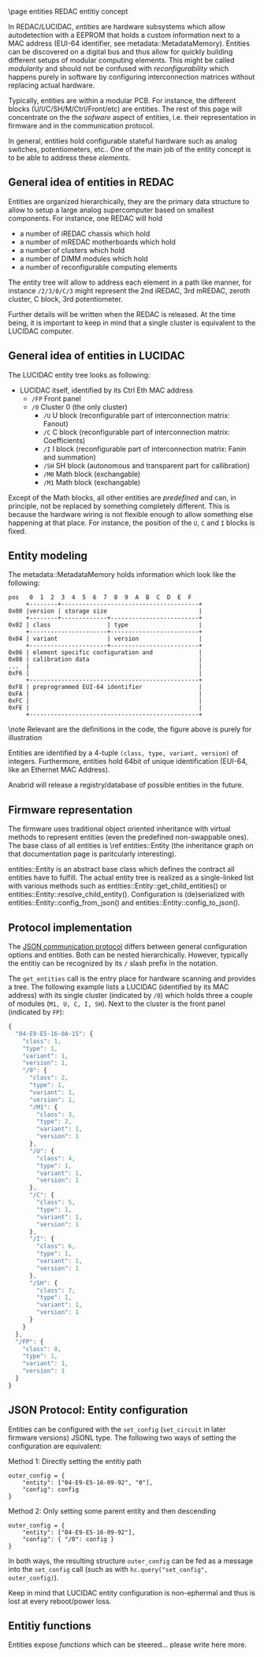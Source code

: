 \page entities REDAC entitiy concept

In REDAC/LUCIDAC, *entities* are hardware subsystems which allow autodetection with a EEPROM
that holds a custom information next to a MAC address (EUI-64 identifier,
see metadata::MetadataMemory).
Entities can be discovered on a digital bus and thus allow for
quickly building different setups of modular computing elements. This might be called
*modularity* and should not be confused with *reconfigurability* which happens purely
in software by configuring interconnection matrices without replacing actual hardware.

Typically, entities are within a modular PCB. For instance, the different blocks
(U/I/C/SH/M/Ctrl/Front/etc) are entities. The rest of this page will concentrate on the
the *sofware* aspect of entities, i.e. their representation in firmware and in the
communication protocol.

In general, entities hold configurable stateful hardware such as analog switches,
potentiometers, etc.. One of the main job of the entity concept is to be able to 
address these *elements*.

## General idea of entities in REDAC

Entities are organized hierarchically, they are the primary data structure to allow
to setup a large analog supercomputer based on smallest components. For instance, one
REDAC will hold

* a number of iREDAC chassis which hold
* a number of mREDAC motherboards which hold
* a number of clusters which hold
* a number of DIMM modules which hold
* a number of reconfigurable computing elements

The entity tree will allow to address each element in a path like manner, for 
instance `/2/3/0/C/3` might represent the 2nd iREDAC, 3rd mREDAC, zeroth cluster,
C block, 3rd potentiometer.

Further details will be written when the REDAC is released. At the time being, it is
important to keep in mind that a single cluster is equivalent to the LUCIDAC computer.

## General idea of entities in LUCIDAC

The LUCIDAC entity tree looks as following:

* LUCIDAC itself, identified by its Ctrl Eth MAC address
  * `/FP` Front panel
  * `/0` Cluster 0 (the only cluster)
    * `/U` U block (reconfigurable part of interconnection matrix: Fanout)
    * `/C` C block (reconfigurable part of interconnection matrix: Coefficients)
    * `/I` I block (reconfigurable part of interconnection matrix: Fanin and summation)
    * `/SH` SH block (autonomous and transparent part for callibration)
    * `/M0` Math block (exchangable)
    * `/M1` Math block (exchangable)

Except of the Math blocks, all other entities are *predefined* and can, in principle,
not be replaced by something completely different. This is because the hardware wiring
is not flexible enough to allow something else happening at that place. For instance,
the position of the `U`, `C` and `I` blocks is fixed.

## Entity modeling

The metadata::MetadataMemory holds information which look like the following:

```
pos   0  1  2  3  4  5  6  7  8  9  A  B  C  D  E  F  
     +--------+---------------------------------------+
0x00 |version | storage size                          |
     +--------+-------------+-------------------------+
0x02 | class                | type                    |
     +----------------------+-------------------------+
0x04 | variant              | version                 |
     +----------------------+-------------------------+
0x06 | element specific configuration and             |
0x08 | calibration data                               |
...  |                                                |
0xF6 |                                                |
     +------------------------------------------------+
0xF8 | preprogrammed EUI-64 identifier                |
0xFA |                                                |
0xFC |                                                |
0xFE |                                                |
     +------------------------------------------------+
```

\note
Relevant are the definitions in the code, the figure above is purely for illustration

Entities are identified by a 4-tuple `(class, type, variant, version)` of integers.
Furthermore, entities hold 64bit of unique identification (EUI-64, like an Ethernet
MAC Address).

Anabrid will release a registry/database of possible entities in the future.


## Firmware representation

The firmware uses traditional object oriented inheritance with virtual methods to represent
entities (even the predefined non-swappable ones). The base class of all entities is
\ref entities::Entity (the inheritance graph on that documentation page is paritcularly interesting).

entities::Entity is an abstract base class which defines the contract all entities have
to fulfill. The actual entity tree is realized as a single-linked list with various
methods such as entities::Entity::get_child_entities() or 
entities::Entity::resolve_child_entity().
Configuration is (de)serialized with entities::Entity::config_from_json() and
entities::Entity::config_to_json().


## Protocol implementation

The [JSON communication protocol](#protocol) differs between general configuration
options and entities. Both can be nested hierarchically. However, typically the
entitiy can be recognized by its `/` slash prefix in the notation.

The `get_entities` call is the entry place for hardware scanning and provides a tree.
The following example lists a LUCIDAC (identified by its MAC address) with its single
cluster (indicated by `/0`) which holds three a couple of modules (`M1, U, C, I, SH`).
Next to the cluster is the front panel (indicated by `FP`):

```js
{
  "04-E9-E5-16-0A-15": {
    "class": 1,
    "type": 1,
    "variant": 1,
    "version": 1,
    "/0": {
      "class": 2,
      "type": 1,
      "variant": 1,
      "version": 1,
      "/M1": {
        "class": 3,
        "type": 2,
        "variant": 1,
        "version": 1
      },
      "/U": {
        "class": 4,
        "type": 1,
        "variant": 1,
        "version": 1
      },
      "/C": {
        "class": 5,
        "type": 1,
        "variant": 1,
        "version": 1
      },
      "/I": {
        "class": 6,
        "type": 1,
        "variant": 1,
        "version": 1
      },
      "/SH": {
        "class": 7,
        "type": 1,
        "variant": 1,
        "version": 1
      }
    }
  },
  "/FP": {
    "class": 8,
    "type": 1,
    "variant": 1,
    "version": 1
  }
}
```

## JSON Protocol: Entity configuration

Entities can be configured with the `set_config` (`set_circuit` in later firmware
versions) JSONL type. The following two ways of setting the configuration are
equivalent:

Method 1: Directly setting the entitiy path

```
outer_config = {
    "entity": ["04-E9-E5-16-09-92", "0"],
    "config": config
}
```

Method 2: Only setting some parent entity and then descending

```
outer_config = {
    "entity": ["04-E9-E5-16-09-92"],
    "config": { "/0": config }
}
```

In both ways, the resulting structure `outer_config` can be fed as a message into the
`set_config` call (such as with `hc.query("set_config", outer_config)`).


Keep in mind that LUCIDAC entity configuration is non-ephermal and thus is lost
at every reboot/power loss.

## Entitiy functions

Entities expose *functions* which can be steered... please write here more.
